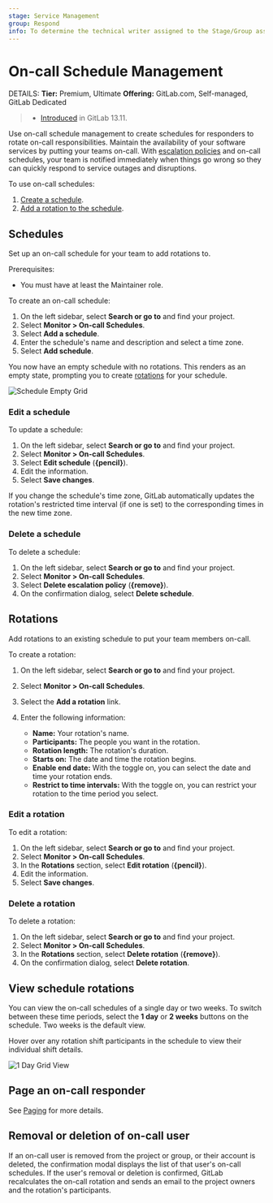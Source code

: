 ```yaml
---
stage: Service Management
group: Respond
info: To determine the technical writer assigned to the Stage/Group associated with this page, see https://handbook.gitlab.com/handbook/product/ux/technical-writing/#assignments
---
```


# On-call Schedule Management

DETAILS:
**Tier:** Premium, Ultimate
**Offering:** GitLab.com, Self-managed, GitLab Dedicated

> - [Introduced](https://gitlab.com/groups/gitlab-org/-/epics/4544) in GitLab 13.11.

Use on-call schedule management to create schedules for responders to rotate on-call
responsibilities. Maintain the availability of your software services by putting your teams on-call.
With [escalation policies](escalation_policies.md) and on-call schedules, your team is notified immediately
when things go wrong so they can quickly respond to service outages and disruptions.

To use on-call schedules:

1. [Create a schedule](#schedules).
1. [Add a rotation to the schedule](#rotations).

## Schedules

Set up an on-call schedule for your team to add rotations to.

Prerequisites:

- You must have at least the Maintainer role.

To create an on-call schedule:

1. On the left sidebar, select **Search or go to** and find your project.
1. Select **Monitor > On-call Schedules**.
1. Select **Add a schedule**.
1. Enter the schedule's name and description and select a time zone.
1. Select **Add schedule**.

You now have an empty schedule with no rotations. This renders as an empty state, prompting you to
create [rotations](#rotations) for your schedule.

![Schedule Empty Grid](img/oncall_schedule_empty_grid_v13_10.png)

### Edit a schedule

To update a schedule:

1. On the left sidebar, select **Search or go to** and find your project.
1. Select **Monitor > On-call Schedules**.
1. Select **Edit schedule** (**{pencil}**).
1. Edit the information.
1. Select **Save changes**.

If you change the schedule's time zone, GitLab automatically updates the rotation's restricted time
interval (if one is set) to the corresponding times in the new time zone.

### Delete a schedule

To delete a schedule:

1. On the left sidebar, select **Search or go to** and find your project.
1. Select **Monitor > On-call Schedules**.
1. Select **Delete escalation policy** (**{remove}**).
1. On the confirmation dialog, select **Delete schedule**.

## Rotations

Add rotations to an existing schedule to put your team members on-call.

To create a rotation:

1. On the left sidebar, select **Search or go to** and find your project.
1. Select **Monitor > On-call Schedules**.
1. Select the **Add a rotation** link.
1. Enter the following information:

   - **Name:** Your rotation's name.
   - **Participants:** The people you want in the rotation.
   - **Rotation length:** The rotation's duration.
   - **Starts on:** The date and time the rotation begins.
   - **Enable end date:** With the toggle on, you can select the date and time your rotation
     ends.
   - **Restrict to time intervals:** With the toggle on, you can restrict your rotation to the
     time period you select.

### Edit a rotation

To edit a rotation:

1. On the left sidebar, select **Search or go to** and find your project.
1. Select **Monitor > On-call Schedules**.
1. In the **Rotations** section, select **Edit rotation** (**{pencil}**).
1. Edit the information.
1. Select **Save changes**.

### Delete a rotation

To delete a rotation:

1. On the left sidebar, select **Search or go to** and find your project.
1. Select **Monitor > On-call Schedules**.
1. In the **Rotations** section, select **Delete rotation** (**{remove}**).
1. On the confirmation dialog, select **Delete rotation**.

## View schedule rotations

You can view the on-call schedules of a single day or two weeks. To switch between these time
periods, select the **1 day** or **2 weeks** buttons on the schedule. Two weeks is the default view.

Hover over any rotation shift participants in the schedule to view their individual shift details.

![1 Day Grid View](img/oncall_schedule_day_grid_v13_10.png)

## Page an on-call responder

See [Paging](paging.md#paging) for more details.

## Removal or deletion of on-call user

If an on-call user is removed from the project or group, or their account is deleted, the
confirmation modal displays the list of that user's on-call schedules. If the user's removal or
deletion is confirmed, GitLab recalculates the on-call rotation and sends an email to the project
owners and the rotation's participants.
